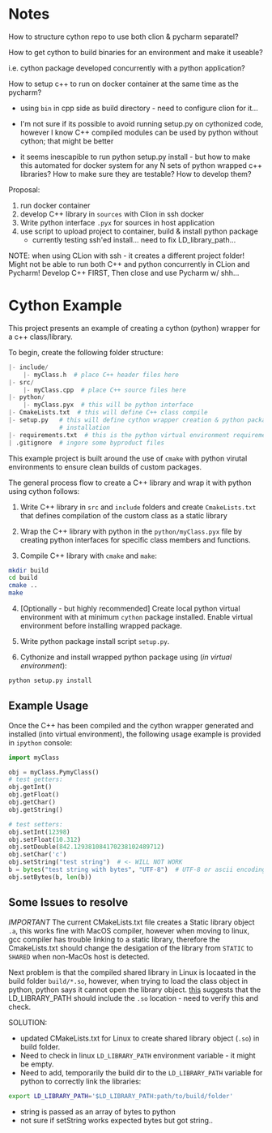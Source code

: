 # Notes

How to structure cython repo to use both clion & pycharm separatel?

How to get cython to build binaries for an environment and make it useable?

i.e. cython package developed concurrently with a python application?

How to setup c++ to run on docker container at the same time as the pycharm?

- using `bin` in cpp side as build directory - need to configure clion for it...

- I'm not sure if its possible to avoid running setup.py on cythonized code, however I know C++ compiled modules can
be used by python without cython; that might be better

- it seems inescapible to run python setup.py install - but how to make this automated for docker system for any N
sets of python wrapped c++ libraries? How to make sure they are testable? How to develop them?

Proposal:

1. run docker container
2. develop C++ library in `sources` with Clion in ssh docker
3. Write python interface `.pyx` for sources in host application
4. use script to upload project to container, build & install python package 
    - currently testing ssh'ed install... need to fix LD_library_path...
    
NOTE: when using CLion with ssh - it creates a different project folder! Might not be able to run both C++ and python
concurrently in CLion and Pycharm! Develop C++ FIRST, Then close and use Pycharm w/ shh...

# Cython Example

This project presents an example of creating a cython (python) wrapper for a
c++ class/library.

To begin, create the following folder structure:

```python
|- include/
    |- myClass.h  # place C++ header files here
|- src/
    |- myClass.cpp  # place C++ source files here
|- python/
    |- myClass.pyx  # this will be python interface
|- CmakeLists.txt  # this will define C++ class compile
|- setup.py   # this will define cython wrapper creation & python package
              # installation
|- requirements.txt  # this is the python virtual environment requirements.
| .gitignore  # ingore some byproduct files
```

This example project is built around the use of `cmake` with python virutal
environments to ensure clean builds of custom packages.

The general process flow to create a C++ library and wrap it with python using
cython follows:

1. Write C++ library in `src` and `include` folders and create `CmakeLists.txt`
that defines compilation of the custom class as a static library

2. Wrap the C++ library with python in the `python/myClass.pyx` file by creating
python interfaces for specific class members and functions.

3. Compile C++ library with `cmake` and `make`:

  ```bash
  mkdir build
  cd build
  cmake ..
  make
  ```

4. [Optionally - but highly recommended] Create local python virtual environment
with at minimum `cython` package installed. Enable virtual environment before
installing wrapped package.

5. Write python package install script `setup.py`.

6. Cythonize and install wrapped python package using (*in virtual environment*):
  ```bash
  python setup.py install  
  ```

## Example Usage

Once the C++ has been compiled and the cython wrapper generated and installed
(into virtual environment), the following usage example is provided in `ipython`
console:

```python
import myClass

obj = myClass.PymyClass()
# test getters:
obj.getInt()
obj.getFloat()
obj.getChar()
obj.getString()

# test setters:
obj.setInt(12398)
obj.setFloat(10.312)
obj.setDouble(842.129381084170238102489712)
obj.setChar('c')
obj.setString("test string")  # <- WILL NOT WORK
b = bytes("test string with bytes", "UTF-8")  # UTF-8 or ascii encoding will print out correctly on C++ side; otherwise it will just receive a byte array, which is useful for data such as images.
obj.setBytes(b, len(b))

```

## Some Issues to resolve

*IMPORTANT*
The current CMakeLists.txt file creates a Static library object `.a`, this works fine with MacOS compiler, however
when moving to linux, gcc compiler has trouble linking to a static library, therefore the CmakeLists.txt should
change the desigation of the library from `STATIC` to `SHARED` when non-MacOs host is detected. 

Next problem is that the compiled shared library in Linux is locaated in the build folder `build/*.so`, however,
when trying to load the class object in python, python says it cannot open the library object.
[this](https://stackoverflow.com/questions/1099981/why-cant-python-find-shared-objects-that-are-in-directories-in-sys-path) 
suggests that the LD_LIBRARY_PATH should include the `.so` location - need to verify this and check.

SOLUTION:
- updated CMakeLists.txt for Linux to create shared library object (`.so`) in build folder.
- Need to check in linux `LD_LIBRARY_PATH` environment variable - it might be empty.
- Need to add, temporarily the build dir to the `LD_LIBRARY_PATH` variable for python to correctly
link the libraries:
```bash
export LD_LIBRARY_PATH='$LD_LIBRARY_PATH:path/to/build/folder'
```

- string is passed as an array of bytes to python
- not sure if setString works expected bytes but got string..
